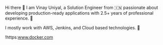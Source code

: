 Hi there 👋
I am Vinay Uniyal, a Solution Engineer from 🇮🇳 passionate about developing production-ready applications with 2.5+ years of professional experience. 🎯

I mostly work with AWS, Jenkins, and Cloud based technologies. 🚀

!https:www.docker.com

